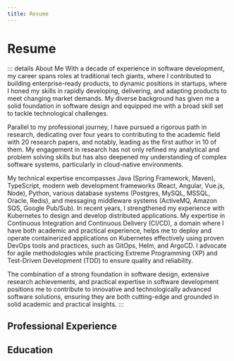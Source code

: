 ```yaml
---
title: Resume
---
```


<script setup lang="ts">
const experience = [
  {
    title: "Senior Software Engineer",
    subtitle: "Anaqor - Full-Time",
    start: "01/2023",
    end: "present",
    location: "Berlin, Germany - Remote",
    description: `
I led the transformation of the PlanQK Platform from a research prototype to a public SaaS offering.
A cornerstone of this transformation was the integration of Google Cloud services, including GKE, Cloud SQL, PubSub, Cloud Build, Cloud Run, and Cloud Storage, which formed the foundation of a robust and scalable cloud infrastructure.
This was complemented by the containerization of software components, such as Spring Boot and TypeScript/Vue.js applications, ensuring their deployment on Kubernetes achieved high availability and resiliency.
My responsibilities extended to overseeing the platform's technical architecture, ensuring its scalability, security, and maintainability.
A key part of our strategy was implementing a comprehensive test automation strategy that encompassed fully automated integration, acceptance, and performance testing.
My leadership in the establishment of a continuous delivery pipeline, leveraging GitLab CI, Helm, GitOps, and ArgoCD, was central to build better software faster.
Additionally, I developed an operational strategy encompassing monitoring, logging, and alerting to guarantee the platform's reliable operation.
`,
  },
  {
    title: "Senior Software Engineer",
    subtitle: "StoneOne AG - Full-Time",
    start: "07/2021",
    end: "12/2022",
    location: "Berlin, Germany - Remote",
    description: `
While the company was a core member of the PlanQK research project, I took on a leading role of designing and developing the prototype of the PlanQK Platform, which enables stakeholders in the quantum value chain to develop, operate, and monetize quantum services.
This initial phase laid the groundwork for the platform's evolution, incorporating advanced cloud services, containerization, and continuous delivery practices to facilitate a platform that is able to run quantum applications and services in a secure and scalable manner.
Apart from that, I provided technical leadership, guiding and mentoring team members while overseeing the platform's technical architecture and design to ensure scalability, security, and maintainability.
`,
  },
  {
    title: "Research Associate",
    subtitle: "Institute of Architecture of Application Systems (IAAS), University of Stuttgart",
    start: "03/2017",
    end: "06/2021",
    location: "Stuttgart, Germany",
    description: `
20+ peer-reviewed <a href="/publications">publications</a> in the area of DevOps and cloud-native application deployment automation, 10 of which are first author contributions.
`,
  },
  {
    title: "Senior Software Engineer and Scrum Master",
    subtitle: "Hewlett Packard Enterprise - Full-Time",
    start: "04/2016",
    end: "03/2017",
    location: "Böblingen, Germany",
    description: `
RnD at HPE Operations Manager i:
Certified scrum master and senior software engineer of one feature team.
I strengthened my experience in designing and developing loosely coupled, Java-based software solutions.
I left HPE since the RnD department in Germany was steadily shrinking and therefore lacked the opportunities for further personal development.
`,
  },
  {
    title: "Software Design Engineer",
    subtitle: "Hewlett Packard Enterprise - Full-Time",
    start: "02/2015",
    end: "03/2016",
    location: "Böblingen, Germany",
    description: `
RnD at HPE Operations Manager i:
I moved to the core development team of HPE's operation management solution and gained experience in enterprise-ready software engineering using Java and Angular while supporting three different database products (Oracle, MSSQL, Postgres).
We applied agile software development practices using Scrum (SAFe certification) to deliver regular releases while maintaining a high level of quality.
Further, I started the M.Sc. course Services Computing part-time at the Reutlingen University.
`,
  },
  {
    title: "Software Design Engineer",
    subtitle: "Hewlett Packard Enterprise - Full-Time",
    start: "06/2012",
    end: "01/2015",
    location: "Böblingen, Germany",
    description: `
RnD at HPE BSM Integration Adapter:
I led the development to productize different monitoring solution adapters, i.e., to integrate Nagios, SAP Solution Manager, Icinga, and Oracle Enterprise Manager into HPE's operations management solution (HPE Operations Manager i).
Onsite support for strategic HPE customers.
`,
  },
  {
    title: "Software Design Engineer",
    subtitle: "Hewlett Packard Enterprise - Full-Time",
    start: "04/2010",
    end: "05/2012",
    location: "Böblingen, Germany",
    description: `
RnD at HPE BSM Integration Adapter:
Entry-level position as a software engineer.
I worked on a software solution and integration platform for multiple different monitoring solutions where I mainly developed parts of the Java backend and the web-based Apache Flex application.
The loosely coupled software solution helped to monitor different event sources, and, if certain conditions apply, to forward the detected events to HPE's operations management solution.
`,
  },
];

const education = [
  {
    title: "Reutlingen University",
    subtitle: "Master of Science (M.Sc.), Services Computing",
    start: "10/2014",
    end: "08/2016",
    description: "Focus on Cloud Computing, Data Mining and Analytics. Master's thesis at the Institute of Architecture of Application Systems (University of Stuttgart)."
  },
  {
    title: "Esslingen University",
    subtitle: "Bachelor of Engineering (B.Eng.), Information Technology",
    start: "10/2006",
    end: "02/2010",
    description: "Focus on Business Process Management & Software Engineering. Bachelor's thesis at Hewlett Packard Enterprise."
  },
];
</script>

# Resume

::: details About Me
With a decade of experience in software development, my career spans roles at traditional tech giants, where I contributed to building enterprise-ready products, to dynamic positions in startups, where I honed my skills in rapidly developing, delivering, and adapting products to meet changing market demands. My diverse background has given me a solid foundation in software design and equipped me with a broad skill set to tackle technological challenges.

Parallel to my professional journey, I have pursued a rigorous path in research, dedicating over four years to contributing to the academic field with 20 research papers, and notably, leading as the first author in 10 of them. My engagement in research has not only refined my analytical and problem solving skills but has also deepened my understanding of complex software systems, particularly in cloud-native environments.

My technical expertise encompasses Java (Spring Framework, Maven), TypeScript, modern web development frameworks (React, Angular, Vue.js, Node), Python, various database systems (Postgres, MySQL, MSSQL, Oracle, Redis), and messaging middleware systems (ActiveMQ, Amazon SQS, Google Pub/Sub). In recent years, I strengthened my experience with Kubernetes to design and develop distributed applications. My expertise in Continuous Integration and Continuous Delivery (CI/CD), a domain where I have both academic and practical experience, helps me to deploy and operate containerized applications on Kubernetes effectively using proven DevOps tools and practices, such as GitOps, Helm, and ArgoCD. I advocate for agile methodologies while practicing Extreme Programming (XP) and Test-Driven Development (TDD) to ensure quality and reliability.

The combination of a strong foundation in software design, extensive research achievements, and practical expertise in software development positions me to contribute to innovative and technologically advanced software solutions, ensuring they are both cutting-edge and grounded in solid academic and practical insights.
:::

## Professional Experience

<ResumeSection :items="experience"></ResumeSection>

## Education

<ResumeSection :items="education"></ResumeSection>

